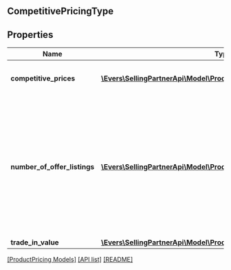 ## CompetitivePricingType

## Properties

Name | Type | Description | Notes
------------ | ------------- | ------------- | -------------
**competitive_prices** | [**\Evers\SellingPartnerApi\Model\ProductPricing\CompetitivePriceType[]**](CompetitivePriceType.md) | A list of competitive pricing information. |
**number_of_offer_listings** | [**\Evers\SellingPartnerApi\Model\ProductPricing\OfferListingCountType[]**](OfferListingCountType.md) | The number of active offer listings for the item that was submitted. The listing count is returned by condition, one for each listing condition value that is returned. |
**trade_in_value** | [**\Evers\SellingPartnerApi\Model\ProductPricing\MoneyType**](MoneyType.md) |  | [optional]

[[ProductPricing Models]](../) [[API list]](../../Api) [[README]](../../../README.md)
